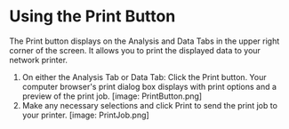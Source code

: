 # Using the Print Button
 The Print button displays on the Analysis and Data Tabs in the upper right corner of the screen. It allows you to print the displayed data to your network printer.
 
 1. On either the Analysis Tab or Data Tab: Click the Print button. Your computer browser's print dialog box displays with print options and a preview of the print job.
[image: PrintButton.png]
 2. Make any necessary selections and click Print to send the print job to your printer.
[image: PrintJob.png]